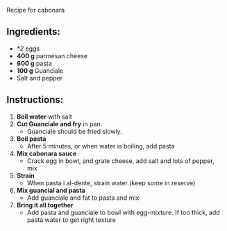 Recipe for cabonara

## Ingredients:
- **2* eggs
- **400 g** parmesan cheese
- **600 g** pasta
- **100 g** Guanciale
- Salt and pepper

## Instructions:
1. **Boil water** with salt
2. **Cut Guanciale and fry** in pan.
   - Guanciale should be fried slowly.
3. **Boil pasta**
   - After 5 minutes, or when water is boiling, add pasta
4. **Mix cabonara sauce**
   - Crack egg in bowl, and grate cheese, add salt and lots of pepper, mix
5. **Strain**
   - When pasta i al-dente, strain water (keep some in reserve)
6. **Mix guancial and pasta**
   - Add guanciale and fat to pasta and mix
7. **Bring it all together**
   - Add pasta and guanciale to bowl with egg-mixture. If too thick, add pasta water to get right texture